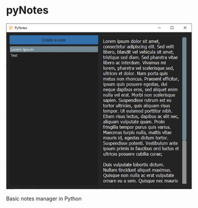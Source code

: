# pyNotes
![pyNotes UI](https://github.com/quentinguittard/pyNotes/blob/master/target/pyNotes/pynotes.PNG)

Basic notes manager in Python
